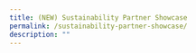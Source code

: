 ```yaml
---
title: (NEW) Sustainability Partner Showcase
permalink: /sustainability-partner-showcase/
description: ""
---
```

<!--
![](/images/Events/sustainability%20partnership%20showcase.jpg)

**Visit Castlery’s Orchard Flagship and explore the partnership space that will showcase sustainable local brands and champions. Come learn more about living a more sustainable lifestyle together.**

**Date:** 1 - 31 July onwards<br>
**Venue:** Castlery Flagship, Liat Towers, 541 Orchard Rd<br>
**Organiser:** Castlery

Castlery will bring together local brands and artists passionate about Sustainability to showcase their products and services at the partnership space in the Orchard Flagship. 

Come in-person to experience how we can adopt a more sustainable lifestyle and support our local Sustainability champions. 



<a href="https://www.instagram.com/castlerysg/?hl=en" target="_blank" class="btn-link">
	<img src="/images/gogreensg_website-32.png">
</a>

<style>
	.btn-link {
		display: inline-block;
	}
	a.btn-link[target="_blank"]:after {
	display: none;
}
	.btn-link > img {
		width: 100%;
	}
</style>

-->